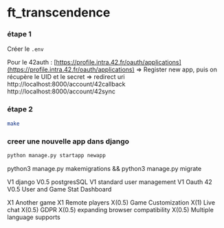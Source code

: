 # ft_transcendence

### étape 1
Créer le `.env`

Pour le 42auth :
[https://profile.intra.42.fr/oauth/applications](https://profile.intra.42.fr/oauth/applications)
=> Register new app, puis on récupère le UID et le secret
=> redirect uri
http://localhost:8000/account/42callback
http://localhost:8000/account/42sync

### étape 2
```bash
make
```

### creer une nouvelle app dans django
```bash
python manage.py startapp newapp
```


python3 manage.py makemigrations && python3 manage.py migrate

V1	django
V0.5	postgresSQL
V1	standard user management
V1	Oauth 42
V0.5	User and Game Stat Dashboard

X1	Another game
X1	Remote players
X(0.5)	Game Customization
X(1)		Live chat
X(0.5) GDPR
X(0.5)	expanding browser compatibility
X(0.5)	Multiple language supports

